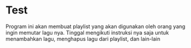 # Test
Program ini akan membuat playlist yang akan digunakan oleh orang yang ingin memutar lagu nya. Tinggal mengikuti instruksi nya saja untuk menambahkan lagu, menghapus lagu dari playlist, dan lain-lain

